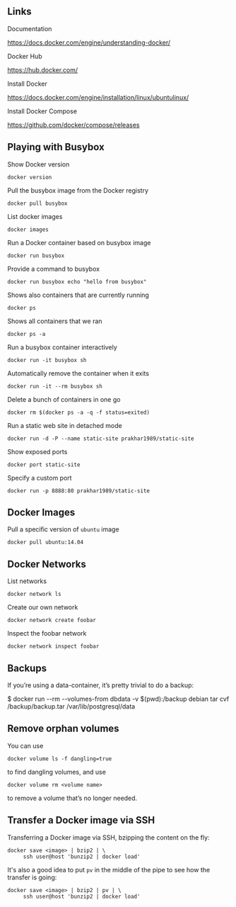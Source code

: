 ## Links

Documentation

https://docs.docker.com/engine/understanding-docker/

Docker Hub

https://hub.docker.com/

Install Docker

https://docs.docker.com/engine/installation/linux/ubuntulinux/

Install Docker Compose

https://github.com/docker/compose/releases

## Playing with Busybox

Show Docker version

    docker version

Pull the busybox image from the Docker registry

    docker pull busybox

List docker images

    docker images

Run a Docker container based on busybox image

    docker run busybox

Provide a command to busybox

    docker run busybox echo "hello from busybox"

Shows also containers that are currently running

    docker ps

Shows all containers that we ran

    docker ps -a

Run a busybox container interactively

    docker run -it busybox sh

Automatically remove the container when it exits

    docker run -it --rm busybox sh

Delete a bunch of containers in one go

    docker rm $(docker ps -a -q -f status=exited)

Run a static web site in detached mode

    docker run -d -P --name static-site prakhar1989/static-site

Show exposed ports

    docker port static-site

Specify a custom port

    docker run -p 8888:80 prakhar1989/static-site

## Docker Images

Pull a specific version of `ubuntu` image

    docker pull ubuntu:14.04

## Docker Networks

List networks

    docker network ls

Create our own network

    docker network create foobar

Inspect the foobar network

    docker network inspect foobar

## Backups

If you’re using a data-container, it’s pretty trivial to do a backup:

$ docker run --rm --volumes-from dbdata -v $(pwd):/backup debian tar cvf /backup/backup.tar /var/lib/postgresql/data

## Remove orphan volumes

You can use

    docker volume ls -f dangling=true

to find dangling volumes, and use

    docker volume rm <volume name>

to remove a volume that’s no longer needed.

## Transfer a Docker image via SSH

Transferring a Docker image via SSH, bzipping the content on the fly:

```
docker save <image> | bzip2 | \
     ssh user@host 'bunzip2 | docker load'
```

It's also a good idea to put `pv` in the middle of the pipe to see how the transfer is going:

```
docker save <image> | bzip2 | pv | \
     ssh user@host 'bunzip2 | docker load'
```

